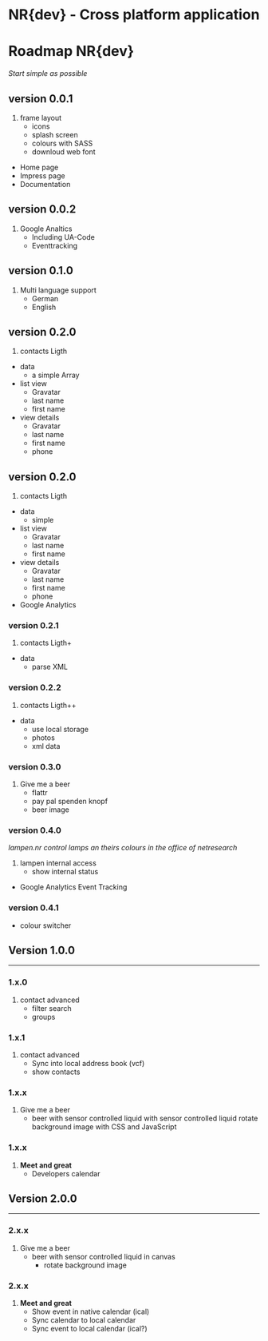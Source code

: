 NR{dev} - Cross platform application
====================================


# Roadmap NR{dev}

_Start simple as possible_

## version 0.0.1
1. frame layout
	- icons
	- splash screen
	- colours with SASS
	- downloud web font
- Home page
- Impress page
- Documentation

## version 0.0.2
1. Google Analtics
	- Including UA-Code
	- Eventtracking

## version 0.1.0
1. Multi language support
	- German
	- English

## version 0.2.0
1. contacts Ligth
- data
	- a simple Array
- list view
	- Gravatar
	- last name
	- first name
- view details
	- Gravatar
	- last name
	- first name
	- phone

## version 0.2.0
1. contacts Ligth
- data
	- simple
- list view
	- Gravatar
	- last name
	- first name
- view details
	- Gravatar
	- last name
	- first name
	- phone
- Google Analytics

### version 0.2.1
1. contacts Ligth+
- data
	- parse XML

### version 0.2.2
1. contacts Ligth++
- data
	- use local storage
	- photos
	- xml data

### version 0.3.0
1. Give me a beer
	- flattr
	- pay pal spenden knopf
	- beer image

### version 0.4.0
_lampen.nr control lamps an theirs colours in the office of netresearch_

1. lampen internal access
	- show internal status
- Google Analytics Event Tracking

### version 0.4.1
- colour switcher


## Version 1.0.0

---

### 1.x.0
1.  contact advanced
	- filter search
	- groups
### 1.x.1
1.  contact advanced
	- Sync into local address book (vcf)
	- show contacts

### 1.x.x
1. Give me a beer
	- beer with sensor controlled liquid with sensor controlled liquid rotate background image with CSS and JavaScript
	
### 1.x.x

1. **Meet and great**
	- Developers calendar



## Version 2.0.0

---

### 2.x.x
1. Give me a beer
	- beer with sensor controlled liquid in canvas
		- rotate background image

### 2.x.x

1. **Meet and great**
	- Show event in native calendar (ical)
	- Sync calendar to local calendar 
	- Sync event to local calendar (ical?)
	
